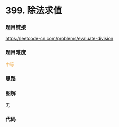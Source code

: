 # 399. 除法求值

### 题目链接

https://leetcode-cn.com/problems/evaluate-division

### 题目难度

<font color=#F0AD4E>中等</font>

### 思路



### 图解

无

### 代码

```python
```